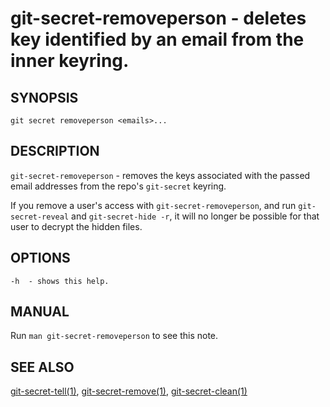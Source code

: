 git-secret-removeperson - deletes key identified by an email from the inner keyring.
==================================================================================

## SYNOPSIS

    git secret removeperson <emails>...


## DESCRIPTION
`git-secret-removeperson` - removes the keys associated with the passed email addresses 
from the repo's `git-secret` keyring.

If you remove a user's access with `git-secret-removeperson`, and run `git-secret-reveal` and `git-secret-hide -r`,
it will no longer be possible for that user to decrypt the hidden files.


## OPTIONS

    -h  - shows this help.


## MANUAL

Run `man git-secret-removeperson` to see this note.


## SEE ALSO

[git-secret-tell(1)](https://git-secret.io/git-secret-tell), [git-secret-remove(1)](https://git-secret.io/git-secret-remove),
[git-secret-clean(1)](https://git-secret.io/git-secret-clean)
